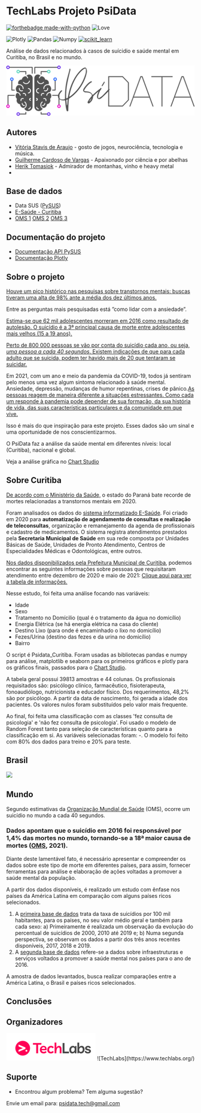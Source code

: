 # TechLabs Projeto PsiData

[![forthebadge made-with-python](http://ForTheBadge.com/images/badges/made-with-python.svg)](https://www.python.org/)
![Love](http://ForTheBadge.com/images/badges/built-with-love.svg)


![Plotly](https://img.shields.io/badge/Plotly-239120?style=for-the-badge&logo=plotly&logoColor=white)
![Pandas](https://img.shields.io/badge/Pandas-2C2D72?style=for-the-badge&logo=pandas&logoColor=white)
![Numpy](https://img.shields.io/badge/Numpy-777BB4?style=for-the-badge&logo=numpy&logoColor=white)
<a href="https://scikit-learn.org/" target="_blank"> <img src="https://upload.wikimedia.org/wikipedia/commons/0/05/Scikit_learn_logo_small.svg" alt="scikit_learn" width="50" height="50"/> <a>


Análise de dados relacionados à casos de suícidio e saúde mental em Curitiba, no Brasil e no mundo. 

<p align="center">
   <img src="/logo psidata.png" >
</p>

## Autores

- [Vitória Stavis de Araujo](https://vitoriastavis.github.io/vitoriastavis/) - gosto de jogos, neurociência, tecnologia e música.
- [Guilherme Cardoso de Vargas](https://github.com/vargacypher) -  Apaixonado por ciência e por abelhas
- [Herik Tomasiok](https://github.com/Herik-T) - Admirador de montanhas, vinho e heavy metal
 -

## Base de dados

- Data SUS ([PySUS](https://pypi.org/project/PySUS))
- [E-Saúde - Curitiba](https://www.curitiba.pr.gov.br/dadosabertos/busca/?pagina=8)
- [OMS 1](https://apps.who.int/gho/data/node.main.MENTALHEALTH?lang=en)
[OMS 2](https://apps.who.int/gho/data/node.sdg.3-4-data?lang=en)
[OMS 3](https://www.who.int/teams/mental-health-and-substance-use/suicide-data)


## Documentação do projeto

- [Documentação API PySUS](https://pysus.readthedocs.io/_/downloads/en/latest/pdf/)
- [Documentação Plotly](https://plotly.com/python/)

## Sobre o projeto

[Houve um pico histórico nas pesquisas sobre transtornos mentais: buscas tiveram uma alta de 98% ante a média dos dez últimos anos.](https://saude.estadao.com.br/noticias/geral,com-pandemia-buscas-relacionadas-a-transtornos-mentais-no-google-batem-recorde,70003445996)

Entre as perguntas mais pesquisadas está ”como lidar com a ansiedade”. 

[Estima-se que 62 mil adolescentes morreram em 2016 como resultado de autolesão. O suicídio é a 3ª principal causa de morte entre adolescentes mais velhos (15 a 19 anos).](https://www.paho.org/pt/topicos/saude-mental-dos-adolescentes)

[Perto de 800 000 pessoas se vão por conta do suicídio cada ano, ou seja, *uma pessoa a cada 40 segundos*. Existem indicações de que para cada adulto que se suicida, podem ter havido mais de 20 que tentaram se suicidar.](https://www.who.int/teams/mental-health-and-substance-use/suicide-data)

Em 2021, com um ano e meio da pandemia da COVID-19, todos já sentiram pelo menos uma vez algum sintoma relacionado à saúde mental. Ansiedade, depressão, mudanças de humor repentinas, crises de pânico.[As pessoas reagem de maneira diferente a situações estressantes. Como cada um responde à pandemia pode depender de sua formação, da sua história de vida, das suas características particulares e da comunidade em que vive.](http://bvsms.saude.gov.br/ultimas-noticias/3427-saude-mental-e-a-pandemia-de-covid-19)

Isso é mais do que inspiração para este projeto. Esses dados são um sinal e uma oportunidade de nos conscientizarmos. 

O PsiData faz a análise da saúde mental em diferentes níveis: local (Curitiba), nacional e global.

Veja a análise gráfica no [Chart Studio](https://chart-studio.plotly.com/dashboard/psidata:6)

## Sobre Curitiba

[De acordo com o Ministério da Saúde,](https://www.bemparana.com.br/noticia/pr-bate-recorde-de-mortes-relacionadas-a-transtornos-mentais-diz-ministerio-da-saude) o estado do Paraná bate recorde de mortes relacionadas a transtornos mentais em 2020.

Foram analisados os dados do [sistema informatizado E-Saúde](http://esaude.curitiba.pr.gov.br/PortalSaude/). Foi criado em 2020 para **automatização de agendamento de consultas e realização de teleconsultas**, organização e remanejamento da agenda de profissionais e cadastro de medicamentos. O sistema registra atendimentos prestados pela **Secretaria Municipal de Saúde** em sua rede composta por Unidades Básicas de Saúde, Unidades de Pronto Atendimento, Centros de Especialidades Médicas e Odontológicas, entre outros. 

[Nos dados disponibilizados pela Prefeitura Municipal de Curitiba](https://www.curitiba.pr.gov.br/dadosabertos/busca/?pagina=8), podemos encontrar as seguintes informações sobre pessoas que requisitaram atendimento entre dezembro de 2020 e maio de 2021:
[Clique aqui para ver a tabela de informações.](https://imgur.com/a/DJyoQ9Y)

Nesse estudo, foi feita uma análise focando nas variáveis:
* Idade
* Sexo
* Tratamento no Domícilio (qual é o tratamento da água no domicílio)
* Energia Elétrica (se há energia elétrica na casa do cliente)
* Destino Lixo (para onde é encaminhado o lixo no domicílio)
* Fezes/Urina (destino das fezes e da urina no domicílio)
* Bairro

O script é Psidata_Curitiba. Foram usadas as bibliotecas pandas e numpy para análise, matplotlib e seaborn para os primeiros gráficos e plotly para os gráficos finais, passados para o [Chart Studio](https://chart-studio.plotly.com/dashboard/psidata:6).

A tabela geral possui 39813 amostras e 44 colunas. Os profissionais requisitados são: psicólogo clínico, farmacêutico, fisioterapeuta, fonoaudiólogo, nutricionista e educador físico. Dos requerimentos, 48,2% são por psicólogo. A partir da data de nascimento, foi gerada a idade dos pacientes. Os valores nulos foram substituídos pelo valor mais frequente.

Ao final, foi feita uma classificação com as classes 'fez consulta de psicologia' e 'não fez consulta de psicologia'. Foi usado o modelo de Random Forest tanto para seleção de características quanto para a classificação em si. As variáveis selecionadas foram: -.
O modelo foi feito com 80% dos dados para treino e 20% para teste. 

## Brasil
<img src="/SuícidiosBrasil(2017-2019).png" >

## Mundo
Segundo estimativas da [Organização Mundial de Saúde](https://www.who.int/teams/mental-health-and-substance-use/suicide-data) (OMS), ocorre um suicídio no mundo a cada 40 segundos.
### **Dados apontam que o suicídio em 2016 foi responsável por 1,4% das mortes no mundo, tornando-se a 18ª maior causa de mortes ([OMS](https://www.who.int/teams/mental-health-and-substance-use/suicide-data), 2021).**

Diante deste lamentável fato, é necessário apresentar e compreender os dados sobre este tipo de morte em diferentes países, para assim, fornecer ferramentas para análise e elaboração de ações voltadas a promover a saúde mental da população.

A partir dos dados disponíveis, é realizado um estudo com ênfase nos países da América Latina em comparação com alguns países ricos selecionados.
1.  A [primeira base de dados](https://apps.who.int/gho/data/node.main.MHSUICIDE?lang=en) trata da taxa de suicídios por 100 mil habitantes, para os países, no seu valor médio geral e também para cada sexo:
          a) Primeiramente é realizada um observação da evolução do percentual de suicídios de 2000, 2010 até 2019 e;
          b) Numa segunda perspectiva, se observam os dados a partir dos três anos recentes disponíveis, 2017, 2018 e 2019. 
2.  A [segunda base de dados](https://apps.who.int/gho/data/node.main.MHFAC?lang=en) refere-se a dados sobre infraestruturas e serviços voltados a promover a saúde mental nos países para o ano de 2016.


A amostra de dados levantados, busca realizar comparações entre a América Latina, o Brasil e países ricos selecionados.
## Conclusões



## Organizadores
<img src="/tech.png" >
![TechLabs](https://www.techlabs.org/)

## Suporte

* Encontrou algum problema? Tem alguma sugestão?

Envie um email para: 
psidata.tech@gmail.com

